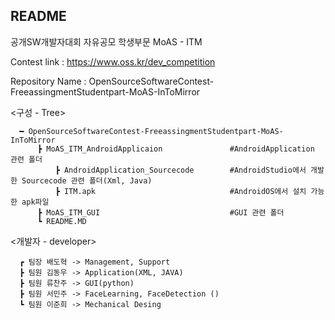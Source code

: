 ## README

공개SW개발자대회
자유공모
학생부문
MoAS - ITM

Contest link : https://www.oss.kr/dev_competition

Repository Name : OpenSourceSoftwareContest-FreeassingmentStudentpart-MoAS-InToMirror
      
<구성 - Tree>      

      ━ OpenSourceSoftwareContest-FreeassingmentStudentpart-MoAS-InToMirror     
          ┣ MoAS_ITM_AndroidApplicaion               #AndroidApplication 관련 폴더              
              ┣ AndroidApplication_Sourcecode        #AndroidStudio에서 개발한 Sourcecode 관련 폴더(Xml, Java)                    
              ┣ ITM.apk                              #AndroidOS에서 설치 가능한 apk파일            
          ┣ MoAS_ITM_GUI                             #GUI 관련 폴더            
          ┗ README.MD
          

<개발자 - developer>
      
      ┏ 팀장 배도혁 -> Management, Support
      ┣ 팀원 김동우 -> Application(XML, JAVA)
      ┣ 팀원 류찬주 -> GUI(python)
      ┣ 팀원 서민주 -> FaceLearning, FaceDetection ()
      ┗ 팀원 이준희 -> Mechanical Desing

